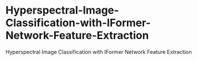 # Hyperspectral-Image-Classification-with-IFormer-Network-Feature-Extraction
Hyperspectral Image Classification with IFormer Network Feature Extraction
